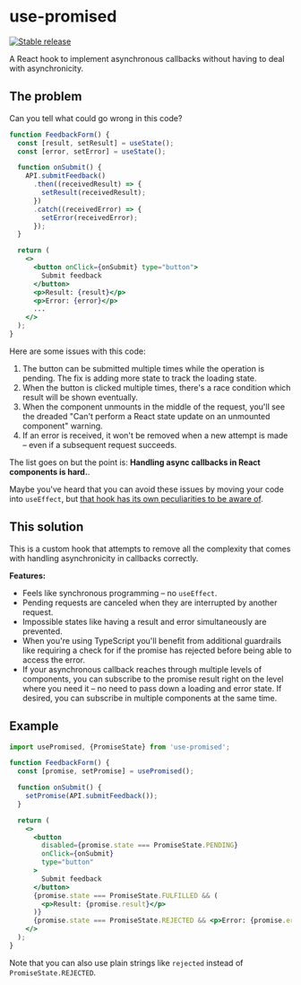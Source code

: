 # use-promised

[![Stable release](https://img.shields.io/npm/v/use-promised.svg)](https://npm.im/use-promised)

A React hook to implement asynchronous callbacks without having to deal with asynchronicity.

## The problem

Can you tell what could go wrong in this code?

```jsx
function FeedbackForm() {
  const [result, setResult] = useState();
  const [error, setError] = useState();

  function onSubmit() {
    API.submitFeedback()
      .then((receivedResult) => {
        setResult(receivedResult);
      })
      .catch((receivedError) => {
        setError(receivedError);
      });
  }

  return (
    <>
      <button onClick={onSubmit} type="button">
        Submit feedback
      </button>
      <p>Result: {result}</p>
      <p>Error: {error}</p>
      ...
    </>
  );
}
```

Here are some issues with this code:

1. The button can be submitted multiple times while the operation is pending. The fix is adding more state to track the loading state.
2. When the button is clicked multiple times, there's a race condition which result will be shown eventually.
3. When the component unmounts in the middle of the request, you'll see the dreaded "Can't perform a React state update on an unmounted component" warning.
4. If an error is received, it won't be removed when a new attempt is made – even if a subsequent request succeeds.

The list goes on but the point is: **Handling async callbacks in React components is hard.**.

Maybe you've heard that you can avoid these issues by moving your code into `useEffect`, but [that hook has its own peculiarities to be aware of](https://overreacted.io/a-complete-guide-to-useeffect/).

## This solution

This is a custom hook that attempts to remove all the complexity that comes with handling asynchronicity in callbacks correctly.

**Features:**

- Feels like synchronous programming – no `useEffect`.
- Pending requests are canceled when they are interrupted by another request.
- Impossible states like having a result and error simultaneously are prevented.
- When you're using TypeScript you'll benefit from additional guardrails like requiring a check for if the promise has rejected before being able to access the error.
- If your asynchronous callback reaches through multiple levels of components, you can subscribe to the promise result right on the level where you need it – no need to pass down a loading and error state. If desired, you can subscribe in multiple components at the same time.

## Example

```jsx
import usePromised, {PromiseState} from 'use-promised';

function FeedbackForm() {
  const [promise, setPromise] = usePromised();

  function onSubmit() {
    setPromise(API.submitFeedback());
  }

  return (
    <>
      <button
        disabled={promise.state === PromiseState.PENDING}
        onClick={onSubmit}
        type="button"
      >
        Submit feedback
      </button>
      {promise.state === PromiseState.FULFILLED && (
        <p>Result: {promise.result}</p>
      )}
      {promise.state === PromiseState.REJECTED && <p>Error: {promise.error}</p>}
    </>
  );
}
```

Note that you can also use plain strings like `rejected` instead of `PromiseState.REJECTED`.
